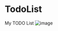 # TodoList
My TODO List
![image](https://user-images.githubusercontent.com/40179909/80826719-56100300-8c00-11ea-8709-9a7a05ef0fd7.png)
